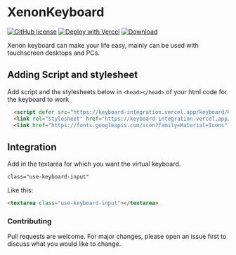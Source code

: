 # XenonKeyboard
[![GitHub license](https://img.shields.io/badge/-LICENSE%3A%20MIT-yellowgreen?style=for-the-badge&logo=opensourceinitiative&labelColor=black&logoColor=lime)](https://keyboard-integration.vercel.app/LICENSE.txt) [![Deploy with Vercel](https://img.shields.io/badge/-Clone-blue?style=for-the-badge&logo=vercel&logo-&logoColor=blue&labelColor=black)](https://vercel.com/new/clone?repository-url=https%3A%2F%2Fgithub.com%2FLord-Xenon%2FKeyboardIntegration) [![Download](https://img.shields.io/badge/Click%20to-DOWNLOAD%20REPOSITORY-black?style=for-the-badge&logo=github&labelColor=black&logoColor=lime)](https://github.com/Lord-Xenon/KeyboardIntegration/archive/refs/heads/main.zip)

Xenon keyboard can make your life easy, mainly can be used with touchscreen desktops and PCs.

## Adding Script and stylesheet
Add script and the stylesheets below in `<head></head>` of your html code for the keyboard to work

```html
  <script defer src="https://keyboard-integration.vercel.app/keyboard/Keyboard.js"></script>
  <link rel="stylesheet" href="https://keyboard-integration.vercel.app/keyboard/Keyboard.css">
  <link href="https://fonts.googleapis.com/icon?family=Material+Icons" rel="stylesheet">
```

## Integration
Add in the textarea for which you want the virtual keyboard.
```css
class="use-keyboard-input"
```
Like this:
```html
<textarea class="use-keyboard-input"></textarea>
```

### Contributing
Pull requests are welcome. For major changes, please open an issue first to discuss what you would like to change.
